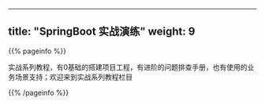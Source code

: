 
---
title: "SpringBoot 实战演练"
weight: 9
---

{{% pageinfo %}}

实战系列教程，有0基础的搭建项目工程，有进阶的问题排查手册，也有使用的业务场景支持；欢迎来到实战系列教程栏目

{{% /pageinfo %}}
